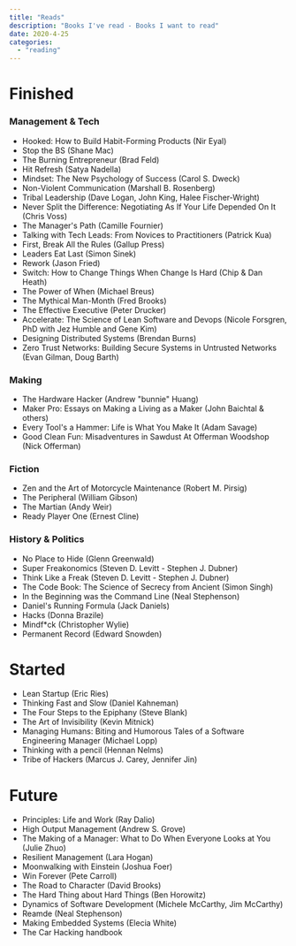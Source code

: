 ```yaml
---
title: "Reads"
description: "Books I've read - Books I want to read"
date: 2020-4-25
categories:
  - "reading"
---
```


# Finished

### Management & Tech
* Hooked: How to Build Habit-Forming Products (Nir Eyal)
* Stop the BS (Shane Mac)
* The Burning Entrepreneur (Brad Feld)
* Hit Refresh (Satya Nadella)
* Mindset: The New Psychology of Success (Carol S. Dweck)
* Non-Violent Communication (Marshall B. Rosenberg)
* Tribal Leadership (Dave Logan, John King, Halee Fischer-Wright)
* Never Split the Difference: Negotiating As If Your Life Depended On It (Chris Voss)
* The Manager's Path (Camille Fournier)
* Talking with Tech Leads: From Novices to Practitioners (Patrick Kua)
* First, Break All the Rules (Gallup Press)
* Leaders Eat Last (Simon Sinek)
* Rework (Jason Fried)
* Switch: How to Change Things When Change Is Hard (Chip & Dan Heath)
* The Power of When (Michael Breus)
* The Mythical Man-Month (Fred Brooks)
* The Effective Executive (Peter Drucker)
* Accelerate: The Science of Lean Software and Devops (Nicole Forsgren, PhD with Jez Humble and Gene Kim)
* Designing Distributed Systems (Brendan Burns)
* Zero Trust Networks: Building Secure Systems in Untrusted Networks (Evan Gilman, Doug Barth)

### Making
* The Hardware Hacker (Andrew "bunnie" Huang)
* Maker Pro: Essays on Making a Living as a Maker (John Baichtal & others)
* Every Tool's a Hammer: Life is What You Make It (Adam Savage)
* Good Clean Fun: Misadventures in Sawdust At Offerman Woodshop (Nick Offerman)

### Fiction
* Zen and the Art of Motorcycle Maintenance (Robert M. Pirsig)
* The Peripheral (William Gibson)
* The Martian (Andy Weir)
* Ready Player One (Ernest Cline)

### History & Politics
* No Place to Hide (Glenn Greenwald)
* Super Freakonomics (Steven D. Levitt - Stephen J. Dubner)
* Think Like a Freak (Steven D. Levitt - Stephen J. Dubner)
* The Code Book: The Science of Secrecy from Ancient (Simon Singh)
* In the Beginning was the Command Line (Neal Stephenson)
* Daniel's Running Formula (Jack Daniels)
* Hacks (Donna Brazile)
* Mindf*ck (Christopher Wylie)
* Permanent Record (Edward Snowden)

# Started
* Lean Startup (Eric Ries)
* Thinking Fast and Slow (Daniel Kahneman)
* The Four Steps to the Epiphany (Steve Blank)
* The Art of Invisibility (Kevin Mitnick)
* Managing Humans: Biting and Humorous Tales of a Software Engineering Manager (Michael Lopp)
* Thinking with a pencil (Hennan Nelms)
* Tribe of Hackers (Marcus J. Carey, Jennifer Jin)

# Future
* Principles: Life and Work (Ray Dalio)
* High Output Management (Andrew S. Grove)
* The Making of a Manager: What to Do When Everyone Looks at You (Julie Zhuo)
* Resilient Management (Lara Hogan)
* Moonwalking with Einstein (Joshua Foer)
* Win Forever (Pete Carroll)
* The Road to Character (David Brooks)
* The Hard Thing about Hard Things (Ben Horowitz)
* Dynamics of Software Development (Michele McCarthy, Jim McCarthy)
* Reamde (Neal Stephenson)
* Making Embedded Systems (Elecia White)
* The Car Hacking handbook